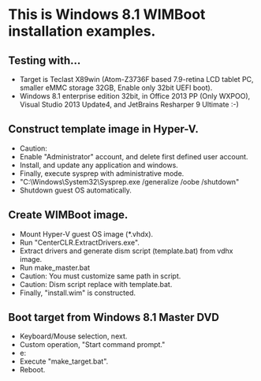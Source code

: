 # This is Windows 8.1 WIMBoot installation examples.

## Testing with...
* Target is Teclast X89win (Atom-Z3736F based 7.9-retina LCD tablet PC, smaller eMMC storage 32GB, Enable only 32bit UEFI boot).
* Windows 8.1 enterprise edition 32bit, in Office 2013 PP (Only WXPOO), Visual Studio 2013 Update4, and JetBrains Resharper 9 Ultimate :-)

## Construct template image in Hyper-V.
* Caution:
 * Enable "Administrator" account, and delete first defined user account.
* Install, and update any application and windows.
* Finally, execute sysprep with administrative mode.
 * "C:\Windows\System32\Sysprep.exe /generalize /oobe /shutdown"
* Shutdown guest OS automatically.

## Create WIMBoot image.
* Mount Hyper-V guest OS image (*.vhdx).
* Run "CenterCLR.ExtractDrivers.exe".
 * Extract drivers and generate dism script (template.bat) from vdhx image.
* Run make_master.bat
 * Caution: You must customize same path in script.
 * Caution: Dism script replace with template.bat.
* Finally, "install.wim" is constructed.

## Boot target from Windows 8.1 Master DVD
* Keyboard/Mouse selection, next.
* Custom operation, "Start command prompt."
* e:
* Execute "make_target.bat".
* Reboot.
